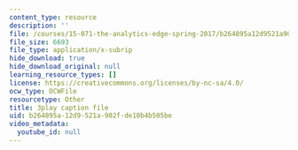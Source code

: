 ```yaml
---
content_type: resource
description: ''
file: /courses/15-071-the-analytics-edge-spring-2017/b264895a12d9521a902fde10b4b505be_8p_4qP03AM0.vtt
file_size: 6693
file_type: application/x-subrip
hide_download: true
hide_download_original: null
learning_resource_types: []
license: https://creativecommons.org/licenses/by-nc-sa/4.0/
ocw_type: OCWFile
resourcetype: Other
title: 3play caption file
uid: b264895a-12d9-521a-902f-de10b4b505be
video_metadata:
  youtube_id: null
---
```

